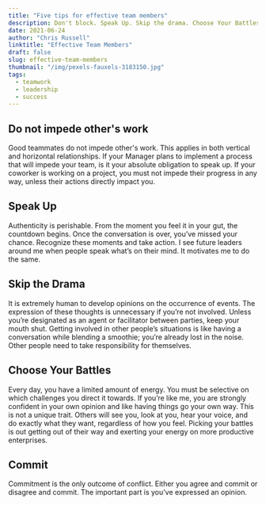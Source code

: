 ```yaml
---
title: "Five tips for effective team members"
description: Don't block. Speak Up. Skip the drama. Choose Your Battles. Commit.
date: 2021-06-24
author: "Chris Russell"
linktitle: "Effective Team Members"
draft: false
slug: effective-team-members
thumbnail: "/img/pexels-fauxels-3183150.jpg"
tags:
  - teamwork
  - leadership
  - success
---
```


## Do not impede other's work

Good teammates do not impede other's work. This applies in both vertical and horizontal relationships. If your Manager plans to implement a process that will impede your team, is it your absolute obligation to speak up. If your coworker is working on a project, you must not impede their progress in any way, unless their actions directly impact you.

## Speak Up

Authenticity is perishable. From the moment you feel it in your gut, the countdown begins. Once the conversation is over, you’ve missed your chance. Recognize these moments and take action. I see future leaders around me when people speak what’s on their mind. It motivates me to do the same.

## Skip the Drama

It is extremely human to develop opinions on the occurrence of events. The expression of these thoughts is unnecessary if you’re not involved. Unless you’re designated as an agent or facilitator between parties, keep your mouth shut. Getting involved in other people’s situations is like having a conversation while blending a smoothie; you’re already lost in the noise. Other people need to take responsibility for themselves. 

## Choose Your Battles

Every day, you have a limited amount of energy. You must be selective on which challenges you direct it towards.  If you’re like me, you are strongly confident in your own opinion and like having things go your own way. This is not a unique trait. Others will see you, look at you, hear your voice, and do exactly what they want, regardless of how you feel. Picking your battles is out getting out of their way and exerting your energy on more productive enterprises.

## Commit

Commitment is the only outcome of conflict. Either you agree and commit or disagree and commit. The important part is you’ve expressed an opinion.
